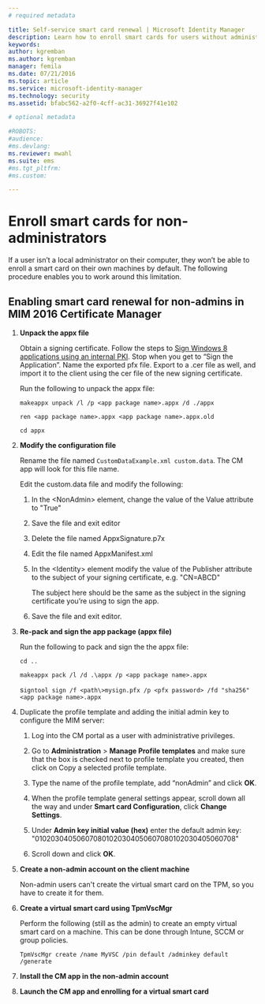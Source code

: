 ```yaml
---
# required metadata

title: Self-service smart card renewal | Microsoft Identity Manager
description: Learn how to enroll smart cards for users without administrator access to their machines so they can use Certificate Manager.
keywords:
author: kgremban
ms.author: kgremban
manager: femila
ms.date: 07/21/2016
ms.topic: article
ms.service: microsoft-identity-manager
ms.technology: security
ms.assetid: bfabc562-a2f0-4cff-ac31-36927f41e102

# optional metadata

#ROBOTS:
#audience:
#ms.devlang:
ms.reviewer: mwahl
ms.suite: ems
#ms.tgt_pltfrm:
#ms.custom:

---
```


# Enroll smart cards for non-administrators
If a user isn’t a local administrator on their computer, they won’t be able to enroll a smart card on their own machines by default. The following procedure enables you to work around this limitation.

## Enabling smart card renewal for non-admins in MIM 2016 Certificate Manager

1.  **Unpack the appx file**

    Obtain a signing certificate. Follow the steps to [Sign Windows 8 applications using an internal PKI](http://blogs.technet.com/b/deploymentguys/archive/2013/06/14/signing-windows-8-applications-using-an-internal-pki.aspx). Stop when you get to “Sign the Application”. Name the exported pfx file. Export to a .cer file as well, and import it to the client using the cer file of the new signing certificate.

    Run the following to unpack the appx file:

    `makeappx unpack /l /p <app package name>.appx /d ./appx`

    `ren <app package name>.appx <app package name>.appx.old`

    `cd appx`

2.  **Modify the configuration file**

    Rename the file named `CustomDataExample.xml custom.data`. The CM app will look for this file name.

    Edit the custom.data file and modify the following:

    1.  In the &lt;NonAdmin&gt; element, change the value of the Value attribute to "True"

    2.  Save the file and exit editor

    3.  Delete the file named AppxSignature.p7x

    4.  Edit the file named AppxManifest.xml

    5.  In the &lt;Identity&gt; element modify the value of the Publisher attribute to the subject of your signing certificate, e.g. "CN=ABCD"

        The subject here should be the same as the subject in the signing certificate you’re using to sign the app.

    6.  Save the file and exit editor.

3.  **Re-pack and sign the app package (appx file)**

    Run the following to pack and sign the the appx file:

    `cd ..`

    `makeappx pack /l /d .\appx /p <app package name>.appx`

    s`igntool sign /f <path\>mysign.pfx /p <pfx password> /fd "sha256" <app package name>.appx`

4.  Duplicate the profile template and adding the initial admin key to configure the MIM server:

    1.  Log into the CM portal as a user with administrative privileges.

    2.  Go to **Administration** &gt; **Manage Profile templates** and make sure that the box is checked next to profile template you created, then click on Copy a selected profile template.

    3.  Type the name of the profile template, add “nonAdmin” and click **OK**.

    4.  When the profile template general settings appear, scroll down all the way and under **Smart card Configuration**, click **Change Settings**.

    5.  Under **Admin key initial value (hex)** enter the default admin key: "010203040506070801020304050607080102030405060708"

    6.  Scroll down and click **OK**.

5.  **Create a non-admin account on the client machine**

    Non-admin users can't create the virtual smart card on the TPM, so you have to create it for them.

6.  **Create a virtual smart card using TpmVscMgr**

    Perform the following (still as the admin) to create an empty virtual smart card on a machine. This can be done through Intune, SCCM or group policies.

    `TpmVscMgr create /name MyVSC /pin default /adminkey default /generate`

7.  **Install the CM app in the non-admin account**

8.  **Launch the CM app and enrolling for a virtual smart card**
